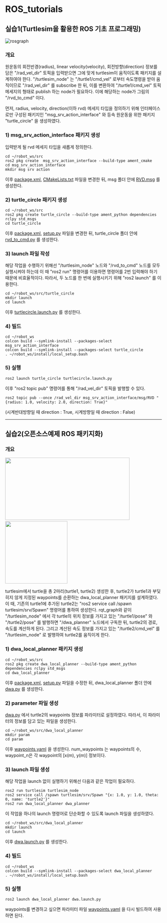 # ROS_tutorials

## 실습1(Turtlesim을 활용한 ROS 기초 프로그래밍)

![rosgraph](https://user-images.githubusercontent.com/87575823/147875087-5e53f1a6-3571-4dea-a420-085a650b4218.png)

###  개요
원운동의 회전반경(radius), linear velocity(velocity), 회전방향(direction) 정보를 담은 "/rad_vel_dir" 토픽을 입력받으면 그에 맞게 turtlesim이 움직이도록 패키지를 설계하여야 한다. "/turtlesim_node" 는 "/turtle1/cmd_vel" 로부터 속도명령을 받아 움직이므로 "/rad_vel_dir" 를 subscribe 한 뒤, 이를 변환하여 "/turtle1/cmd_vel" 토픽 메세지의 형태로 publish 하는 node가 필요하다. 이에 해당하는 node가 그림의 "/rvd_to_cmd" 이다.

먼저, radius, velocity, direction(이하 rvd) 메세지 타입을 정의하기 위해 인터페이스로만 구성된 패키지인 "msg_srv_action_interface" 와 등속 원운동을 위한 패키지 "turtle_circle" 을 생성하였다.

### 1) msg_srv_action_interface 패키지 생성
입력받게 될 rvd 메세지 타입을 새롭게 정의한다.
```
cd ~/robot_ws/src
ros2 pkg create  msg_srv_action_interface --build-type ament_cmake
cd msg_srv_action_interface
mkdir msg srv action
```
이후 [package.xml](https://github.com/pby04188/ROS_tutorials/blob/207e3afbc35bbecd63247a714cbd63cc47343313/msg_srv_action_interface/package.xml), [CMakeLists.txt](https://github.com/pby04188/ROS_tutorials/blob/207e3afbc35bbecd63247a714cbd63cc47343313/msg_srv_action_interface/CMakeLists.txt) 파일을 변경한 뒤, msg 폴더 안에 [RVD.msg](https://github.com/pby04188/ROS_tutorials/blob/207e3afbc35bbecd63247a714cbd63cc47343313/msg_srv_action_interface/msg/RVD.msg) 를 생성한다.

### 2) turtle_circle 패키지 생성

```
cd ~/robot_ws/src
ros2 pkg create turtle_circle --build-type ament_python dependencies rclpy std_msgs
cd turtle_circle
```
이후 [package.xml](https://github.com/pby04188/ROS_tutorials/blob/207e3afbc35bbecd63247a714cbd63cc47343313/turtle_circle/package.xml), [setup.py](https://github.com/pby04188/ROS_tutorials/blob/207e3afbc35bbecd63247a714cbd63cc47343313/turtle_circle/setup.py) 파일을 변경한 뒤, turtle_circle 폴더 안에 [rvd_to_cmd.py](https://github.com/pby04188/ROS_tutorials/blob/207e3afbc35bbecd63247a714cbd63cc47343313/turtle_circle/turtle_circle/rvd_to_cmd.py) 를 생성한다.

### 3) launch 파일 작성
해당 작업을 수행하기 위해선 "/turtlesim_node" 노드와 "/rvd_to_cmd" 노드를 모두 실행시켜야 하는데 이 때 "ros2 run" 명령어를 이용하면 명령어를 2번 입력해야 하기 때문에 비효율적이다. 따라서, 두 노드를 한 번에 실행시키기 위해 "ros2 launch" 를 이용한다.
```
cd ~/robot_ws/src/turtle_circle
mkdir launch
cd launch
```
이후 [turtlecircle.launch.py](https://github.com/pby04188/ROS_tutorials/blob/207e3afbc35bbecd63247a714cbd63cc47343313/turtle_circle/launch/turtlecircle.launch.py) 를 생성한다.


### 4) 빌드

```
cd ~/robot_ws
colcon build --symlink-install --packages-select msg_srv_action_interface
colcon build --symlink-install --packages-select turtle_circle
. ~/robot_ws/install/local_setup.bash
```

### 5) 실행
```
ros2 launch turtle_circle turtlecircle.launch.py
```

이후 "ros2 topic pub" 명령어를 통해 "/rad_vel_dir" 토픽을 발행할 수 있다.

```
ros2 topic pub --once /rad_vel_dir msg_srv_action_interface/msg/RVD "{radius: 1.0, velocity: 2.0, direction: True}"
```

(시계반대방향일 때 direction : True, 시계방향일 때 direction : False)


***


## 실습2(오픈소스예제 ROS 패키지화)

### 개요
<img src="https://user-images.githubusercontent.com/87575823/148650155-5136e71c-bf54-467d-a42f-dcae0c02712f.png" width="400" height="200"/>　　<img src="https://user-images.githubusercontent.com/87575823/148650680-43b41ad7-2557-4cbe-897f-ff26b024f48c.png" width="200" height="200"/>

turtlesim에서 turtle을 총 2마리(turtle1, turtle2) 생성한 후, turtle2가 turtle1과 부딪히지 않게 지정된 waypoints를 순환하는 dwa_local_planner 패키지를 설계하였다. 이 때, 기존의 turtle1에 추가된 turtle2는 "ros2 service call /spawn turtlesim/srv/Spawn" 명령어를 통하여 생성한다. rqt_graph와 같이 "/turtlesim_node" 에서 각 turtle의 위치 정보를 가지고 있는 "/turtle1/pose" 와 "/turtle2/pose" 를 발행하면 "/dwa_planner" 노드에서 구독한 뒤, turtle2의 경로, 속도를 계산하게 된다. 그리고 계산된 속도 정보를 가지고 있는 "/turtle2/cmd_vel" 를 "/turtlesim_node" 로 발행하여 turtle2를 움직이게 한다.

### 1) dwa_local_planner 패키지 생성

```
cd ~/robot_ws/src
ros2 pkg create dwa_local_planner --build-type ament_python dependencies rclpy std_msgs
cd dwa_local_planner
```

이후 [package.xml](https://github.com/pby04188/ROS_tutorials/blob/d4f3616d23c17cfebbd87c0b76fada576634d0b0/dwa_local_planner/package.xml), [setup.py](https://github.com/pby04188/ROS_tutorials/blob/d4f3616d23c17cfebbd87c0b76fada576634d0b0/dwa_local_planner/setup.py) 파일을 수정한 뒤, dwa_local_planner 폴더 안에 [dwa.py](https://github.com/pby04188/ROS_tutorials/blob/d4f3616d23c17cfebbd87c0b76fada576634d0b0/dwa_local_planner/dwa_local_planner/dwa.py) 를 생성한다.

### 2) parameter 파일 생성

[dwa.py](https://github.com/pby04188/ROS_tutorials/blob/d4f3616d23c17cfebbd87c0b76fada576634d0b0/dwa_local_planner/dwa_local_planner/dwa.py) 에서 turtle2의 waypoints 정보를 파라미터로 설정하였다. 따라서, 이 파라미터의 정보를 담고 있는 파일을 생성한다.

```
cd ~/robot_ws/src/dwa_local_planner
mkdir param
cd param
```

이후 [waypoints.yaml](https://github.com/pby04188/ROS_tutorials/blob/810375a6239446005de0106ca017b2ac2094cbae/dwa_local_planner/param/waypoints.yaml) 을 생성한다. num_waypoints 는 waypoints의 수, waypoint_n은 각 waypoint의 [x(m), y(m)] 정보이다.

### 3) launch 파일 생성

해당 작업을 launch 없이 실행하기 위해선 다음과 같은 작업이 필요하다.

```
ros2 run turtlesim turtlesim_node
ros2 service call /spawn turtlesim/srv/Spawn "{x: 1.0, y: 1.0, theta: 0, name: 'turtle2'}"
ros2 run dwa_local_planner dwa_planner
```

이 작업을 하나의 launch 명령어로 단순화할 수 있도록 launch 파일을 생성하였다.

```
cd ~/robot_ws/src/dwa_local_planner
mkdir launch
cd launch
```

이후 [dwa.launch.py](https://github.com/pby04188/ROS_tutorials/blob/810375a6239446005de0106ca017b2ac2094cbae/dwa_local_planner/launch/dwa.launch.py) 를 생성한다.

### 4) 빌드

```
cd ~/robot_ws
colcon build --symlink-install --packages-select dwa_local_planner
. ~/robot_ws/install/local_setup.bash
```

### 5) 실행

```
ros2 launch dwa_local_planner dwa.launch.py
```

waypoints를 변경하고 싶으면 파라미터 파일 [waypoints.yaml](https://github.com/pby04188/ROS_tutorials/blob/810375a6239446005de0106ca017b2ac2094cbae/dwa_local_planner/param/waypoints.yaml) 을 다시 빌드하여 사용하면 된다.
